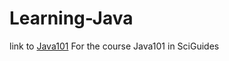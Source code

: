 # Learning-Java
link to [Java101](https://github.com/SciBorgs/SciGuides/blob/main/projects/intro-to-programming/Java101.md)
For the course Java101 in SciGuides

